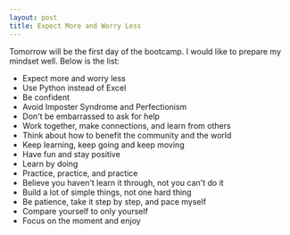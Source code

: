 ```yaml
---
layout: post
title: Expect More and Worry Less
---
```


Tomorrow will be the first day of the bootcamp. I would like to prepare my mindset well. Below is the list:

* Expect more and worry less
* Use Python instead of Excel
* Be confident
* Avoid Imposter Syndrome and Perfectionism
* Don't be embarrassed to ask for help
* Work together, make connections, and learn from others
* Think about how to benefit the community and the world
* Keep learning, keep going and keep moving
* Have fun and stay positive
* Learn by doing
* Practice, practice, and practice
* Believe you haven't learn it through, not you can't do it
* Build a lot of simple things, not one hard thing
* Be patience, take it step by step, and pace myself
* Compare yourself to only yourself
* Focus on the moment and enjoy